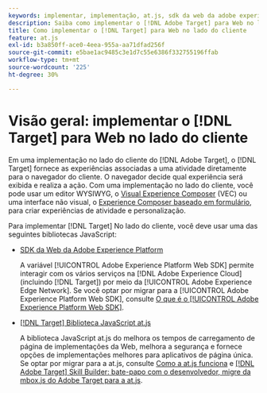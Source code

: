 ```yaml
---
keywords: implementar, implementação, at.js, sdk da web da adobe experience platform, sdk da web da aep
description: Saiba como implementar o [!DNL Adobe Target] para Web no lado do cliente usando o [!DNL Adobe Experience Platform Web SDK] (AEP Web SDK) ou a biblioteca at.js de JavaScript.
title: Como implementar o [!DNL Target] para Web no lado do cliente
feature: at.js
exl-id: b3a850ff-ace0-4eea-955a-aa71dfad256f
source-git-commit: e5bae1ac9485c3e1d7c55e6386f332755196ffab
workflow-type: tm+mt
source-wordcount: '225'
ht-degree: 30%

---
```


# Visão geral: implementar o [!DNL Target] para Web no lado do cliente

Em uma implementação no lado do cliente do [!DNL Adobe Target], o [!DNL Target] fornece as experiências associadas a uma atividade diretamente para o navegador do cliente. O navegador decide qual experiência será exibida e realiza a ação. Com uma implementação no lado do cliente, você pode usar um editor WYSIWYG, o [Visual Experience Composer](https://experienceleague.adobe.com/docs/target/using/experiences/vec/visual-experience-composer.html) (VEC) ou uma interface não visual, o [Experience Composer baseado em formulário](https://experienceleague.adobe.com/docs/target/using/experiences/form-experience-composer.html), para criar experiências de atividade e personalização.

Para implementar [!DNL Target] No lado do cliente, você deve usar uma das seguintes bibliotecas JavaScript:

* [SDK da Web da Adobe Experience Platform](/help/dev/implement/client-side/aep-web-sdk.md)

  A variável [!UICONTROL Adobe Experience Platform Web SDK] permite interagir com os vários serviços na [!DNL Adobe Experience Cloud] (incluindo [!DNL Target]) por meio da [!UICONTROL Adobe Experience Edge Network]. Se você optar por migrar para a [!UICONTROL Adobe Experience Platform Web SDK], consulte [O que é o [!UICONTROL Adobe Experience Platform Web SDK]](/help/dev/implement/client-side/aep-web-sdk.md).

* [[!DNL Target] Biblioteca JavaScript at.js](/help/dev/implement/client-side/atjs/how-atjs-works/overview.md)

  A biblioteca JavaScript at.js do melhora os tempos de carregamento de página de implementações da Web, melhora a segurança e fornece opções de implementações melhores para aplicativos de página única. Se optar por migrar para a at.js, consulte [Como a at.js funciona](/help/dev/implement/client-side/atjs/how-atjs-works/overview.md) e [[!DNL Adobe Target] Skill Builder: bate-papo com o desenvolvedor, migre da mbox.js do Adobe Target para a at.js](https://seminars.adobeconnect.com/ptdo6mfo6qn6/?proto=true).
